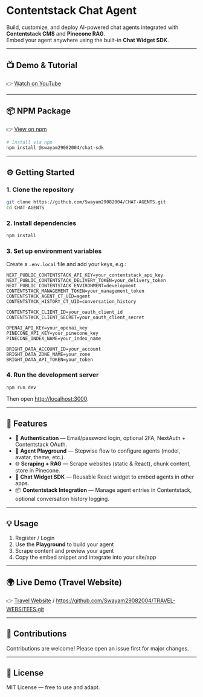 # Contentstack Chat Agent

Build, customize, and deploy AI-powered chat agents integrated with **Contentstack CMS** and **Pinecone RAG**.  
Embed your agent anywhere using the built-in **Chat Widget SDK**.  

---

## 📺 Demo & Tutorial

👉 [Watch on YouTube](https://youtu.be/3wFCslqKknA)  

---

## 📦 NPM Package

👉 [View on npm](https://www.npmjs.com/package/@swayam29082004/chat-sdk?activeTab=code)  

```bash
# Install via npm
npm install @swayam29082004/chat-sdk
```

---

## ⚙️ Getting Started

### 1. Clone the repository  
```bash
git clone https://github.com/Swayam29082004/CHAT-AGENTS.git
cd CHAT-AGENTS
```

### 2. Install dependencies
```bash
npm install
```

### 3. Set up environment variables

Create a `.env.local` file and add your keys, e.g.:

```env
NEXT_PUBLIC_CONTENTSTACK_API_KEY=your_contentstack_api_key
NEXT_PUBLIC_CONTENTSTACK_DELIVERY_TOKEN=your_delivery_token
NEXT_PUBLIC_CONTENTSTACK_ENVIRONMENT=development
CONTENTSTACK_MANAGEMENT_TOKEN=your_management_token
CONTENTSTACK_AGENT_CT_UID=agent
CONTENTSTACK_HISTORY_CT_UID=conversation_history

CONTENTSTACK_CLIENT_ID=your_oauth_client_id
CONTENTSTACK_CLIENT_SECRET=your_oauth_client_secret

OPENAI_API_KEY=your_openai_key
PINECONE_API_KEY=your_pinecone_key
PINECONE_INDEX_NAME=your_index_name

BRIGHT_DATA_ACCOUNT_ID=your_account
BRIGHT_DATA_ZONE_NAME=your_zone
BRIGHT_DATA_API_TOKEN=your_token
```

### 4. Run the development server

```bash
npm run dev
```

Then open [http://localhost:3000](http://localhost:3000).  

---

## 🚀 Features

* 🔐 **Authentication** — Email/password login, optional 2FA, NextAuth + Contentstack OAuth.
* 🎨 **Agent Playground** — Stepwise flow to configure agents (model, avatar, theme, etc.).
* 🌐 **Scraping + RAG** — Scrape websites (static & React), chunk content, store in Pinecone.
* 💬 **Chat Widget SDK** — Reusable React widget to embed agents in other apps.
* 📦 **Contentstack Integration** — Manage agent entries in Contentstack, optional conversation history logging.

---

## 💡 Usage

1. Register / Login  
2. Use the **Playground** to build your agent  
3. Scrape content and preview your agent  
4. Copy the embed snippet and integrate into your site/app  

---

## 🌍 Live Demo (Travel Website)

👉 [Travel Website](https://travel-websiteess.onrender.com)  / https://github.com/Swayam29082004/TRAVEL-WEBSITEES.git

---

## 🤝 Contributions

Contributions are welcome! Please open an issue first for major changes.

---

## 📄 License

MIT License — free to use and adapt.
